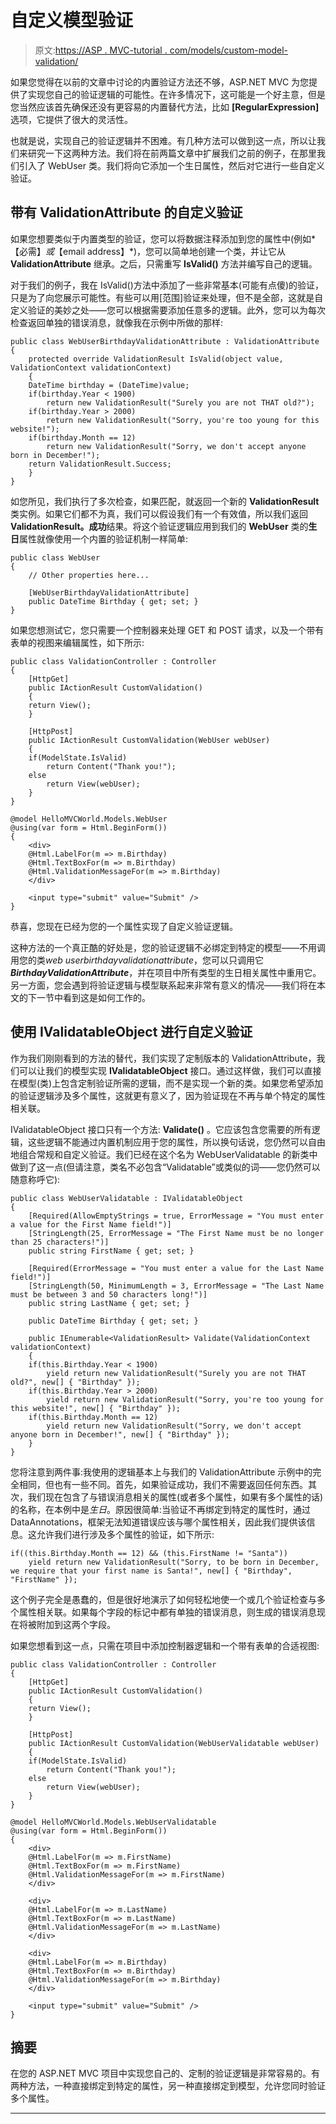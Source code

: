 # 自定义模型验证

> 原文:[https://ASP . MVC-tutorial . com/models/custom-model-validation/](https://asp.mvc-tutorial.com/models/custom-model-validation/)

如果您觉得在以前的文章中讨论的内置验证方法还不够，ASP.NET MVC 为您提供了实现您自己的验证逻辑的可能性。在许多情况下，这可能是一个好主意，但是您当然应该首先确保还没有更容易的内置替代方法，比如 **[RegularExpression]** 选项，它提供了很大的灵活性。

也就是说，实现自己的验证逻辑并不困难。有几种方法可以做到这一点，所以让我们来研究一下这两种方法。我们将在前两篇文章中扩展我们之前的例子，在那里我们引入了 WebUser 类。我们将向它添加一个生日属性，然后对它进行一些自定义验证。

## 带有 ValidationAttribute 的自定义验证

如果您想要类似于内置类型的验证，您可以将数据注释添加到您的属性中(例如*【必需】*或*【email address】*)，您可以简单地创建一个类，并让它从 **ValidationAttribute** 继承。之后，只需重写 **IsValid()** 方法并编写自己的逻辑。

对于我们的例子，我在 IsValid()方法中添加了一些非常基本(可能有点傻)的验证，只是为了向您展示可能性。有些可以用[范围]验证来处理，但不是全部，这就是自定义验证的美妙之处——您可以根据需要添加任意多的逻辑。此外，您可以为每次检查返回单独的错误消息，就像我在示例中所做的那样:

```
public class WebUserBirthdayValidationAttribute : ValidationAttribute
{
    protected override ValidationResult IsValid(object value, ValidationContext validationContext)
    {
    DateTime birthday = (DateTime)value;
    if(birthday.Year < 1900)
        return new ValidationResult("Surely you are not THAT old?");
    if(birthday.Year > 2000)
        return new ValidationResult("Sorry, you're too young for this website!");
    if(birthday.Month == 12)
        return new ValidationResult("Sorry, we don't accept anyone born in December!");
    return ValidationResult.Success;
    }
}
```

<input type="hidden" name="IL_IN_ARTICLE">

如您所见，我们执行了多次检查，如果匹配，就返回一个新的 **ValidationResult** 类实例。如果它们都不为真，我们可以假设我们有一个有效值，所以我们返回 **ValidationResult。成功**结果。将这个验证逻辑应用到我们的 **WebUser** 类的**生日**属性就像使用一个内置的验证机制一样简单:

```
public class WebUser
{
    // Other properties here...

    [WebUserBirthdayValidationAttribute]
    public DateTime Birthday { get; set; }
}
```

如果您想测试它，您只需要一个控制器来处理 GET 和 POST 请求，以及一个带有表单的视图来编辑属性，如下所示:

```
public class ValidationController : Controller
{
    [HttpGet]
    public IActionResult CustomValidation()
    {
    return View();
    }

    [HttpPost]
    public IActionResult CustomValidation(WebUser webUser)
    {
    if(ModelState.IsValid)
        return Content("Thank you!");
    else
        return View(webUser);
    }
}
```

```
@model HelloMVCWorld.Models.WebUser
@using(var form = Html.BeginForm())
{    
    <div>
    @Html.LabelFor(m => m.Birthday)
    @Html.TextBoxFor(m => m.Birthday)
    @Html.ValidationMessageFor(m => m.Birthday)
    </div>

    <input type="submit" value="Submit" />
}
```

恭喜，您现在已经为您的一个属性实现了自定义验证逻辑。

这种方法的一个真正酷的好处是，您的验证逻辑不必绑定到特定的模型——不用调用您的类*web userbirthdayvalidationattribute*，您可以只调用它***BirthdayValidationAttribute***，并在项目中所有类型的生日相关属性中重用它。另一方面，您会遇到将验证逻辑与模型联系起来非常有意义的情况——我们将在本文的下一节中看到这是如何工作的。

## 使用 IValidatableObject 进行自定义验证

作为我们刚刚看到的方法的替代，我们实现了定制版本的 ValidationAttribute，我们可以让我们的模型实现 **IValidatableObject** 接口。通过这样做，我们可以直接在模型(类)上包含定制验证所需的逻辑，而不是实现一个新的类。如果您希望添加的验证逻辑涉及多个属性，这就更有意义了，因为验证现在不再与单个特定的属性相关联。

IValidatableObject 接口只有一个方法: **Validate()** 。它应该包含您需要的所有逻辑，这些逻辑不能通过内置机制应用于您的属性，所以换句话说，您仍然可以自由地组合常规和自定义验证。我们已经在这个名为 WebUserValidatable 的新类中做到了这一点(但请注意，类名不必包含“Validatable”或类似的词——您仍然可以随意称呼它):

```
public class WebUserValidatable : IValidatableObject  
{  
    [Required(AllowEmptyStrings = true, ErrorMessage = "You must enter a value for the First Name field!")]  
    [StringLength(25, ErrorMessage = "The First Name must be no longer than 25 characters!")]  
    public string FirstName { get; set; }  

    [Required(ErrorMessage = "You must enter a value for the Last Name field!")]  
    [StringLength(50, MinimumLength = 3, ErrorMessage = "The Last Name must be between 3 and 50 characters long!")]  
    public string LastName { get; set; }  

    public DateTime Birthday { get; set; }  

    public IEnumerable<ValidationResult> Validate(ValidationContext validationContext)  
    {  
    if(this.Birthday.Year < 1900)  
        yield return new ValidationResult("Surely you are not THAT old?", new[] { "Birthday" });  
    if(this.Birthday.Year > 2000)  
        yield return new ValidationResult("Sorry, you're too young for this website!", new[] { "Birthday" });  
    if(this.Birthday.Month == 12)  
        yield return new ValidationResult("Sorry, we don't accept anyone born in December!", new[] { "Birthday" });  
    }  
}
```

您将注意到两件事:我使用的逻辑基本上与我们的 ValidationAttribute 示例中的完全相同，但也有一些不同。首先，如果验证成功，我们不需要返回任何东西。其次，我们现在包含了与错误消息相关的属性(或者多个属性，如果有多个属性的话)的名称，在本例中是*生日*。原因很简单:当验证不再绑定到特定的属性时，通过 DataAnnotations，框架无法知道错误应该与哪个属性相关，因此我们提供该信息。这允许我们进行涉及多个属性的验证，如下所示:

```
if((this.Birthday.Month == 12) && (this.FirstName != "Santa"))
    yield return new ValidationResult("Sorry, to be born in December, we require that your first name is Santa!", new[] { "Birthday", "FirstName" });
```

这个例子完全是愚蠢的，但是很好地演示了如何轻松地使一个或几个验证检查与多个属性相关联。如果每个字段的标记中都有单独的错误消息，则生成的错误消息现在将被附加到这两个字段。

如果您想看到这一点，只需在项目中添加控制器逻辑和一个带有表单的合适视图:

```
public class ValidationController : Controller
{
    [HttpGet]
    public IActionResult CustomValidation()
    {
    return View();
    }

    [HttpPost]
    public IActionResult CustomValidation(WebUserValidatable webUser)
    {
    if(ModelState.IsValid)
        return Content("Thank you!");
    else
        return View(webUser);
    }
}
```

```
@model HelloMVCWorld.Models.WebUserValidatable
@using(var form = Html.BeginForm())
{
    <div>
    @Html.LabelFor(m => m.FirstName)
    @Html.TextBoxFor(m => m.FirstName)
    @Html.ValidationMessageFor(m => m.FirstName)
    </div>

    <div>
    @Html.LabelFor(m => m.LastName)
    @Html.TextBoxFor(m => m.LastName)
    @Html.ValidationMessageFor(m => m.LastName)
    </div>

    <div>
    @Html.LabelFor(m => m.Birthday)
    @Html.TextBoxFor(m => m.Birthday)
    @Html.ValidationMessageFor(m => m.Birthday)
    </div>

    <input type="submit" value="Submit" />
}
```

## 摘要

在您的 ASP.NET MVC 项目中实现您自己的、定制的验证逻辑是非常容易的。有两种方法，一种直接绑定到特定的属性，另一种直接绑定到模型，允许您同时验证多个属性。

* * *